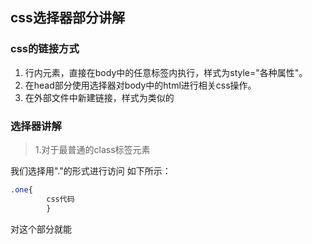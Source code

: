 
## css选择器部分讲解
### css的链接方式
1. 行内元素，直接在body中的任意标签内执行，样式为style="各种属性"。
2. 在head部分使用选择器对body中的html进行相关css操作。
3. 在外部文件中新建链接，样式为<link rel="stylesheet" type="text/css" href="css/style.css"/>类似的
### 选择器讲解
> 1.对于最普通的class标签元素

我们选择用"."的形式进行访问
如下所示：
```css
.one{
		css代码
		}
```
对这个部分就能
<!--stackedit_data:
eyJoaXN0b3J5IjpbLTEyMTA5OTI5NDIsLTE0OTkzMDg3MDddfQ
==
-->